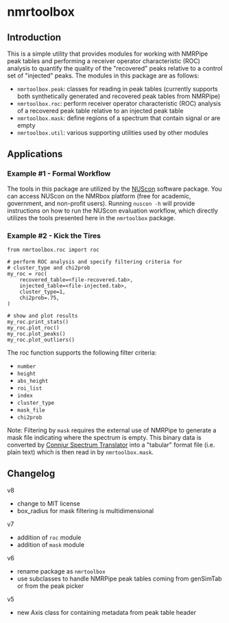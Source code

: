 # nmrtoolbox

## Introduction
This is a simple utility that provides modules for working with NMRPipe peak tables and performing a receiver operator characteristic (ROC) analysis to quantify the quality of the "recovered" peaks relative to a control set of "injected" peaks.  The modules in this package are as follows:
- `nmrtoolbox.peak`: classes for reading in peak tables (currently supports both synthetically generated and recovered peak tables from NMRPipe)
- `nmrtoolbox.roc`: perform receiver operator characteristic (ROC) analysis of a recovered peak table relative to an injected peak table
- `nmrtoolbox.mask`: define regions of a spectrum that contain signal or are empty
- `nmrtoolbox.util`: various supporting utilities used by other modules

## Applications

### Example #1 - Formal Workflow
The tools in this package are utilized by the [NUScon](https://nuscon.org/home) software package.  You can access NUScon on the NMRbox platform (free for academic, government, and non-profit users).  Running `nuscon -h` will provide instructions on how to run the NUScon evaluation workflow, which directly utilizes the tools presented here in the `nmrtoolbox` package.

### Example #2 - Kick the Tires

```commandline
from nmrtoolbox.roc import roc

# perform ROC analysis and specify filtering criteria for 
# cluster_type and chi2prob
my_roc = roc(
    recovered_table=<file-recovered.tab>,
    injected_table=<file-injected.tab>,
    cluster_type=1,
    chi2prob=.75,
)

# show and plot results
my_roc.print_stats()
my_roc.plot_roc()
my_roc.plot_peaks()
my_roc.plot_outliers()
```

The roc function supports the following filter criteria:
- `number`
- `height` 
- `abs_height` 
- `roi_list` 
- `index`
- `cluster_type`
- `mask_file`
- `chi2prob`

Note: Filtering by `mask` requires the external use of NMRPipe to generate a mask file indicating where the spectrum is empty.  This binary data is converted by [Connjur Spectrum Translator](https://nmrbox.nmrhub.org/software/spectrum-translator) into a "tabular" format file (i.e. plain text) which is then read in by `nmrtoolbox.mask`.


## Changelog
v8
- change to MIT license
- box_radius for mask filtering is multidimensional

v7
- addition of `roc` module
- addition of `mask` module

v6
- rename package as `nmrtoolbox`
- use subclasses to handle NMRPipe peak tables coming from genSimTab or from the peak picker

v5
- new Axis class for containing metadata from peak table header
